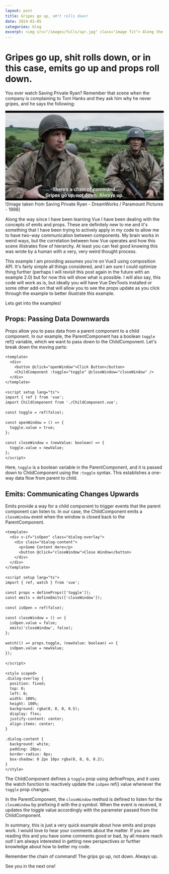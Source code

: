 ```yaml
---
layout: post
title: Gripes go up, s#!t rolls down!
date: 2024-01-05
categories: blog
excerpt: <img src="/images/fulls/spr.jpg" class="image fit"> Along the way since I have been learning Vue I have been dealing with the concepts of emits and props. These are definitely new to me and it's something that I have been trying to actively apply in my code to allow me to have two-way communication between components. My brain works in weird ways, but the correlation between how Vue operates and how this scene illistrates flow of hierarchy. At least you can feel good knowing this was wrote by a human with a very, very weird thought process.
---
```


# Gripes go up, shit rolls down, or in this case, emits go up and props roll down.

You ever watch Saving Private Ryan? Remember that scene when the company is complaining to Tom Hanks and they ask him why he never gripes, and he says the following:

<img src="/images/fulls/spr.jpg" class="image fit"> 
![Image taken from Saving Private Ryan - DreamWorks / Paramount Pictures - 1998]

Along the way since I have been learning Vue I have been dealing with the concepts of emits and props. These are definitely new to me and it's something that I have been trying to actively apply in my code to allow me to have two-way communication between components. My brain works in weird ways, but the correlation between how Vue operates and how this scene illistrates flow of hierarchy. At least you can feel good knowing this was wrote by a human with a very, very weird thought process.

This example I am providing assumes you're on Vue3 using composition API. It's fairly simple all things considered, and I am sure I could optimize thing further (perhaps I will revisit this post again in the future with an example 2.0) but for now this will show what is possible. I will also say, this code will work as is, but ideally you will have Vue DevTools installed or some other add-on that will allow you to see the props update as you click through the example to better illustrate this example.

Lets get into the examples!

## Props: Passing Data Downwards

Props allow you to pass data from a parent component to a child component. In our example, the ParentComponent has a boolean `toggle` ref() variable, which we want to pass down to the ChildComponent. Let's break down the moving parts:

```
<template>
  <div>
    <button @click="openWindow">Click Button</button>
    <ChildComponent :toggle="toggle" @closeWindow="closeWindow" />
  </div>
</template>

<script setup lang="ts">
import { ref } from 'vue';
import ChildComponent from './ChildComponent.vue';

const toggle = ref(false);

const openWindow = () => {
  toggle.value = true;
};

const closeWindow = (newValue: boolean) => {
  toggle.value = newValue;
};
</script>
```

Here, `toggle` is a boolean variable in the ParentComponent, and it is passed down to ChildComponent using the `:toggle` syntax. This establishes a one-way data flow from parent to child.

## Emits: Communicating Changes Upwards

Emits provide a way for a child component to trigger events that the parent component can listen to. In our case, the ChildComponent emits a `closeWindow` event when the window is closed back to the ParentComponent.

```
<template>
  <div v-if="isOpen" class="dialog-overlay">
    <div class="dialog-content">
      <p>Some Content Here</p>
      <button @click="closeWindow">Close Window</button>
    </div>
  </div>
</template>

<script setup lang="ts">
import { ref, watch } from 'vue';

const props = defineProps(['toggle']);
const emits = defineEmits(['closeWindow']);

const isOpen = ref(false);

const closeWindow = () => {
  isOpen.value = false;
  emits('closeWindow', false);
};

watch(() => props.toggle, (newValue: boolean) => {
  isOpen.value = newValue;
});

</script>

<style scoped>
.dialog-overlay {
  position: fixed;
  top: 0;
  left: 0;
  width: 100%;
  height: 100%;
  background: rgba(0, 0, 0, 0.5);
  display: flex;
  justify-content: center;
  align-items: center;
}

.dialog-content {
  background: white;
  padding: 20px;
  border-radius: 8px;
  box-shadow: 0 2px 10px rgba(0, 0, 0, 0.2);
}
</style>
```

The ChildComponent defines a `toggle` prop using defineProps, and it uses the watch function to reactively update the `isOpen` ref() value whenever the `toggle` prop changes.

In the ParentComponent, the `closeWindow` method is defined to listen for the `closeWindow` by prefixing it with the `@` symbol. When the event is received, it updates the toggle value accordingly with the parameter passed from the ChildComponent.

In summary, this is just a very quick example about how emits and props work. I would love to hear your comments about the matter. If you are reading this and you have some comments good or bad, by all means reach out! I am always interested in getting new perspectives or further knowledge about how to better my code.

Remember the chain of command! The grips go up, not down. Always up.

See you in the next one!
